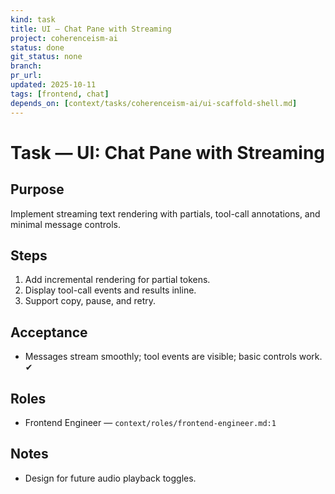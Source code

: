 ```yaml
---
kind: task
title: UI — Chat Pane with Streaming
project: coherenceism-ai
status: done
git_status: none
branch: 
pr_url: 
updated: 2025-10-11
tags: [frontend, chat]
depends_on: [context/tasks/coherenceism-ai/ui-scaffold-shell.md]
---
```


# Task — UI: Chat Pane with Streaming

## Purpose
Implement streaming text rendering with partials, tool-call annotations, and minimal message controls.

## Steps
1) Add incremental rendering for partial tokens.
2) Display tool-call events and results inline.
3) Support copy, pause, and retry.

## Acceptance
- Messages stream smoothly; tool events are visible; basic controls work. ✔

## Roles
- Frontend Engineer — `context/roles/frontend-engineer.md:1`

## Notes
- Design for future audio playback toggles.
